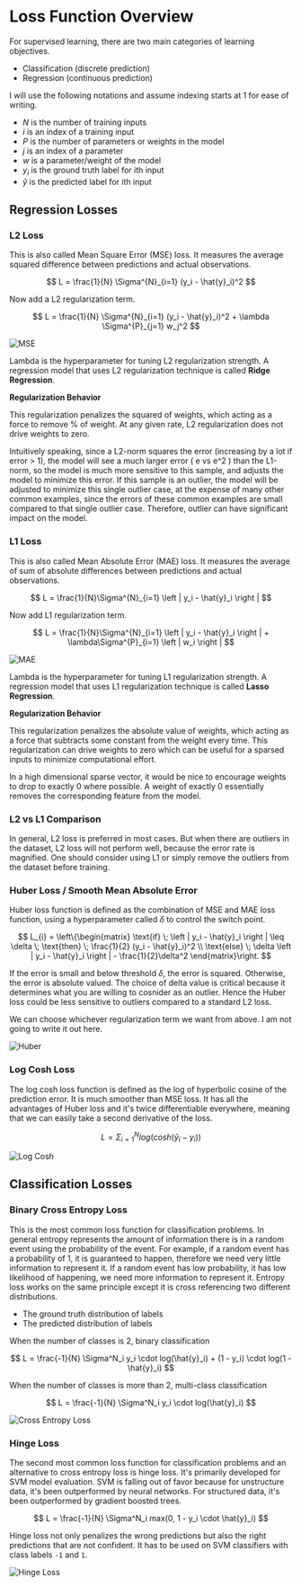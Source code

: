 # Loss Function Overview

For supervised learning, there are two main categories of learning objectives.

- Classification (discrete prediction)
- Regression (continuous prediction)

I will use the following notations and assume indexing starts at 1 for ease of writing.

- $N$ is the number of training inputs
- $i$ is an index of a training input
- $P$ is the number of parameters or weights in the model
- $j$ is an index of a parameter
- $w$ is a parameter/weight of the model
- $y_i$ is the ground truth label for ith input
- $\hat{y}$ is the predicted label for ith input

## Regression Losses

### L2 Loss

This is also called Mean Square Error (MSE) loss. It measures the average squared difference between
predictions and actual observations.

$$
L = \frac{1}{N} \Sigma^{N}_{i=1} (y_i - \hat{y}_i)^2
$$


Now add a L2 regularization term.

$$
L = \frac{1}{N} \Sigma^{N}_{i=1} (y_i - \hat{y}_i)^2 + \lambda \Sigma^{P}_{j=1} w_j^2
$$

![MSE](./assets/mse.png)

Lambda is the hyperparameter for tuning L2 regularization strength. A regression model that uses L2
regularization technique is called **Ridge Regression**.

**Regularization Behavior**

This regularization penalizes the squared of weights, which acting as a force to remove % of weight.
At any given rate, L2 regularization does not drive weights to zero.

Intuitively speaking, since a L2-norm squares the error (increasing by a lot if error > 1), the
model will see a much larger error ( e vs e^2 ) than the L1-norm, so the model is much more
sensitive to this sample, and adjusts the model to minimize this error. If this sample is an
outlier, the model will be adjusted to minimize this single outlier case, at the expense of many
other common examples, since the errors of these common examples are small compared to that single
outlier case. Therefore, outlier can have significant impact on the model.

### L1 Loss

This is also called Mean Absolute Error (MAE) loss. It measures the average of sum of absolute
differences between predictions and actual observations.

$$
L = \frac{1}{N}\Sigma^{N}_{i=1} \left | y_i - \hat{y}_i \right |
$$

Now add L1 regularization term.

$$
L = \frac{1}{N}\Sigma^{N}_{i=1} \left | y_i - \hat{y}_i \right | + \lambda\Sigma^{P}_{i=1} \left | w_i \right |
$$

![MAE](./assets/mae.png)

Lambda is the hyperparameter for tuning L1 regularization strength. A regression model that uses L1
regularization technique is called **Lasso Regression**.

**Regularization Behavior**

This regularization penalizes the absolute value of weights, which acting as a force that subtracts
some constant from the weight every time. This regularization can drive weights to zero which can be
useful for a sparsed inputs to minimize computational effort.

In a high dimensional sparse vector, it would be nice to encourage weights to drop to exactly 0
where possible. A weight of exactly 0 essentially removes the corresponding feature from the model.

### L2 vs L1 Comparison

In general, L2 loss is preferred in most cases. But when there are outliers in the dataset, L2 loss
will not perform well, because the error rate is magnified. One should consider using L1 or simply
remove the outliers from the dataset before training.

### Huber Loss / Smooth Mean Absolute Error

Huber loss function is defined as the combination of MSE and MAE loss function, using a
hyperparameter called $\delta$ to control the switch point.

$$
L_{i} = \left\{\begin{matrix}
\text{if} \; \left | y_i - \hat{y}_i \right | \leq \delta \; \text{then} \; \frac{1}{2} (y_i - \hat{y}_i)^2 \\
\text{else} \; \delta \left | y_i - \hat{y}_i \right | - \frac{1}{2}\delta^2
\end{matrix}\right.
$$

If the error is small and below threshold $\delta$, the error is squared. Otherwise, the error is
absolute valued. The choice of delta value is critical because it determines what you are willing to
cosnider as an outlier. Hence the Huber loss could be less sensitive to outliers compared to a
standard L2 loss.

We can choose whichever regularization term we want from above. I am not going to write it out here.

![Huber](./assets/huber.png)

### Log Cosh Loss

The log cosh loss function is defined as the log of hyperbolic cosine of the prediction error. It is
much smoother than MSE loss. It has all the advantages of Huber loss and it's twice differentiable
everywhere, meaning that we can easily take a second derivative of the loss.

$$
L = \Sigma^N_{i=1} log(cosh(\hat{y}_i - y_i))
$$

![Log Cosh](./assets/logcosh.png)

## Classification Losses

### Binary Cross Entropy Loss

This is the most common loss function for classification problems. In general entropy represents the
amount of information there is in a random event using the probability of the event. For example, if
a random event has a probability of 1, it is guaranteed to happen, therefore we need very little
information to represent it. If a random event has low probability, it has low likelihood of
happening, we need more information to represent it. Entropy loss works on the same principle except
it is cross referencing two different distributions.

- The ground truth distribution of labels
- The predicted distribution of labels

When the number of classes is 2, binary classification

$$
L = \frac{-1}{N} \Sigma^N_i y_i \cdot log(\hat{y}_i) + (1 - y_i) \cdot log(1 - \hat{y}_i)
$$

When the number of classes is more than 2, multi-class classification

$$
L = \frac{-1}{N} \Sigma^N_i y_i \cdot log(\hat{y}_i)
$$

![Cross Entropy Loss](./assets/crossentropy.png)

### Hinge Loss

The second most common loss function for classification problems and an alternative to cross entropy
loss is hinge loss. It's primarily developed for SVM model evaluation. SVM is falling out of favor
because for unstructure data, it's been outperformed by neural networks. For structured data, it's
been outperformed by gradient boosted trees.

$$
L = \frac{-1}{N} \Sigma^N_i max(0, 1 - y_i \cdot \hat{y}_i)
$$

Hinge loss not only penalizes the wrong predictions but also the right predictions that are not
confident. It has to be used on SVM classifiers with class labels `-1` and `1`.

![Hinge Loss](./assets/hinge.png)
